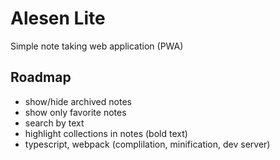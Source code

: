 # Alesen Lite

Simple note taking web application (PWA)

## Roadmap

- show/hide archived notes
- show only favorite notes
- search by text
- highlight collections in notes (bold text)
- typescript, webpack (complilation, minification, dev server)
